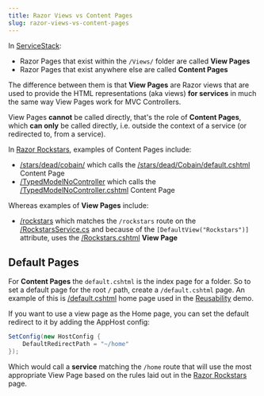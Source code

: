 ```yaml
---
title: Razor Views vs Content Pages
slug: razor-views-vs-content-pages
---
```


In [ServiceStack][1]: 

  - Razor Pages that exist within the `/Views/` folder are called **View Pages**
  - Razor Pages that exist anywhere else are called **Content Pages**

The difference between them is that **View Pages** are Razor views that are used to provide the HTML representations (aka views) **for services** in much the same way View Pages work for MVC Controllers.

View Pages **cannot** be called directly, that's the role of **Content Pages**, which **can only** be called directly, i.e. outside the context of a service (or redirected to, from a service).

In [Razor Rockstars][2], examples of Content Pages include:

  - [/stars/dead/cobain/][3] which calls the [/stars/dead/Cobain/default.cshtml][4] Content Page
  - [/TypedModelNoController][5] which calls the [/TypedModelNoController.cshtml][6] Content Page

Whereas examples of **View Pages** include:

  - [/rockstars][7] which matches the `/rockstars` route on the [/RockstarsService.cs][8] and because of the `[DefaultView("Rockstars")]` attribute, uses the [/Rockstars.cshtml][9] **View Page**

## Default Pages

For **Content Pages** the `default.cshtml` is the index page for a folder. So to set a default page for the root `/` path, create a `/default.cshtml` page. An example of this is [/default.cshtml][10] home page used in the [Reusability][11] demo.

If you want to use a view page as the Home page, you can set the default redirect to it by adding the AppHost config:

```csharp
SetConfig(new HostConfig { 
    DefaultRedirectPath = "~/home"
});
```

Which would call a **service** matching the `/home` route that will use the most appropriate View Page based on the rules laid out in the [Razor Rockstars][12] page.


  [1]: http://www.servicestack.net/
  [2]: http://razor.servicestack.net/
  [3]: http://razor.servicestack.net/stars/dead/cobain/
  [4]: https://github.com/ServiceStack/RazorRockstars/blob/master/src/RazorRockstars.WebHost/stars/dead/Cobain/default.cshtml
  [5]: http://razor.servicestack.net/TypedModelNoController
  [6]: https://github.com/ServiceStack/RazorRockstars/blob/master/src/RazorRockstars.WebHost/TypedModelNoController.cshtml
  [7]: http://razor.servicestack.net/rockstars
  [8]: https://github.com/ServiceStack/RazorRockstars/blob/master/src/RazorRockstars.WebHost/RockstarsService.cs
  [9]: https://github.com/ServiceStack/RazorRockstars/blob/master/src/RazorRockstars.WebHost/Views/Rockstars.cshtml
  [10]: https://github.com/ServiceStack/ServiceStack.UseCases/blob/master/Reusability/default.cshtml
  [11]: https://github.com/ServiceStack/ServiceStack.UseCases/tree/master/Reusability
  [12]: http://razor.servicestack.net/
